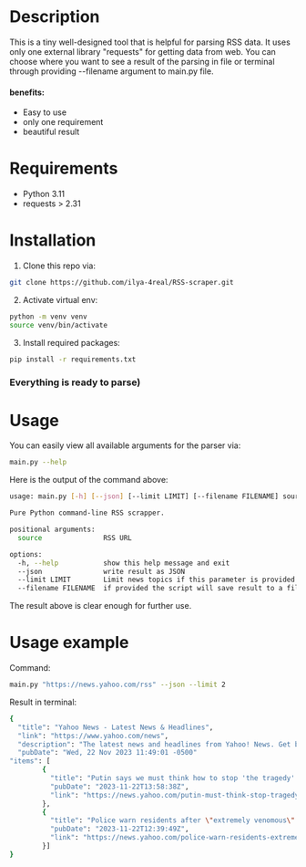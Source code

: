 <h1>Description </h1>
<p>This is a tiny well-designed tool that is helpful for parsing  RSS data. It uses only one external library "requests" for getting data from web. You can choose where you want to see a result of the parsing in file or terminal through providing --filename argument to main.py file.</p>

<h4 class="">benefits:</h4>
<ul>
<li>Easy to use</li>
<li>only one requirement</li>
<li>beautiful result</li>
</ul>


<h1>Requirements</h1>
<ul>
<li>Python 3.11</li>
<li>requests > 2.31</li>
</ul>

<h1 class="">Installation</h1>

1. Clone this repo via: 

~~~sh
git clone https://github.com/ilya-4real/RSS-scraper.git
~~~

2. Activate virtual env:

~~~sh
python -m venv venv
source venv/bin/activate
~~~

3. Install required packages:

~~~sh
pip install -r requirements.txt
~~~

<h3>Everything is ready to parse)</h3>

<h1>Usage</h1>

You can easily view all available arguments for the parser via: 

~~~sh
main.py --help
~~~


Here is the output of the command above:

~~~sh
usage: main.py [-h] [--json] [--limit LIMIT] [--filename FILENAME] source

Pure Python command-line RSS scrapper.

positional arguments:
  source               RSS URL

options:
  -h, --help           show this help message and exit
  --json               write result as JSON
  --limit LIMIT        Limit news topics if this parameter is provided.
  --filename FILENAME  if provided the script will save result to a file with name in this argument
~~~

The result above is clear enough for further use.

<h1>Usage example</h1>

Command:

~~~sh
main.py "https://news.yahoo.com/rss" --json --limit 2
~~~

Result in terminal:

~~~sh
{
  "title": "Yahoo News - Latest News & Headlines",
  "link": "https://www.yahoo.com/news",
  "description": "The latest news and headlines from Yahoo! News. Get breaking news stories and in-depth coverage with videos and photos.",
  "pubDate": "Wed, 22 Nov 2023 11:49:01 -0500"
"items": [
        {
          "title": "Putin says we must think how to stop 'the tragedy' of war in Ukraine",
          "pubDate": "2023-11-22T13:58:38Z",
          "link": "https://news.yahoo.com/putin-must-think-stop-tragedy-135838216.html"
        },
        {
          "title": "Police warn residents after \"extremely venomous\" green mamba escapes",
          "pubDate": "2023-11-22T12:39:49Z",
          "link": "https://news.yahoo.com/police-warn-residents-extremely-venomous-123949206.html"
        }]
}
~~~
